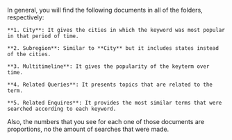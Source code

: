 In general, you will find the following documents in all of the folders, respectively:

    **1. City**: It gives the cities in which the keyword was most popular in that period of time. 

    **2. Subregion**: Similar to **City** but it includes states instead of the cities. 

    **3. Multitimeline**: It gives the popularity of the keyterm over time.  

    **4. Related Queries**: It presents topics that are related to the term.

    **5. Related Enquires**: It provides the most similar terms that were searched according to each keyword. 
  
Also, the numbers that you see for each one of those documents are proportions, no the amount of searches that were made. 
